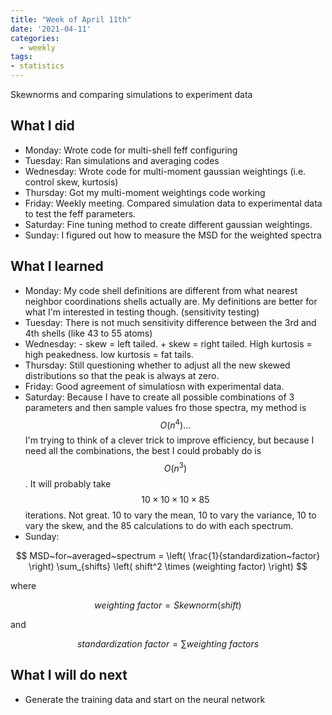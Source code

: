 ```yaml
---
title: "Week of April 11th"
date: '2021-04-11'
categories:
  - weekly
tags:
- statistics
---
```


Skewnorms and comparing simulations to experiment data

## What I did

- Monday: Wrote code for multi-shell feff configuring
- Tuesday: Ran simulations and averaging codes
- Wednesday: Wrote code for multi-moment gaussian weightings (i.e. control skew, kurtosis)
- Thursday: Got my multi-moment weightings code working
- Friday: Weekly meeting. Compared simulation data to experimental data to test the feff parameters.
- Saturday: Fine tuning method to create different gaussian weightings.
- Sunday: I figured out how to measure the MSD for the weighted spectra

## What I learned

- Monday: My code shell definitions are different from what nearest neighbor coordinations shells actually are. My definitions are better for what I'm interested in testing though. (sensitivity testing)
- Tuesday: There is not much sensitivity difference between the 3rd and 4th shells (like 43 to 55 atoms)
- Wednesday: - skew = left tailed. + skew = right tailed. High kurtosis = high peakedness. low kurtosis = fat tails.
- Thursday: Still questioning whether to adjust all the new skewed distributions so that the peak is always at zero.
- Friday: Good agreement of simulatiosn with experimental data. 
- Saturday: Because I have to create all possible combinations of 3 parameters and then sample values fro those spectra, my method is $$ O(n^4) ... $$ I'm trying to think of a clever trick to improve efficiency, but because I need all the combinations, the best I could probably do is $$ O(n^3) $$. It will probably take $$ 10 \times 10 \times 10 \times 85 $$ iterations. Not great. 10 to vary the mean, 10 to vary the variance, 10 to vary the skew, and the 85 calculations to do with each spectrum. 
- Sunday: 

$$
MSD~for~averaged~spectrum = \left( \frac{1}{standardization~factor} \right) \sum_{shifts} \left( shift^2 \times (weighting factor) \right)
$$

where

$$
weighting~factor = Skewnorm(shift)
$$

and 

$$ 
standardization~factor = \sum weighting~factors
$$ 


## What I will do next

- Generate the training data and start on the neural network
